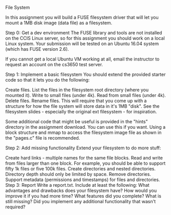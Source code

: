 File System

In this assignment you will build a FUSE filesystem driver that will let you mount a 1MB disk image (data file) as a filesystem.

Step 0: Get a dev environment
The FUSE library and tools are not installed on the CCIS Linux server, so for this assignment you should work on a local Linux system. Your submission will be tested on an Ubuntu 16.04 system (which has FUSE version 2.6).

If you cannot get a local Ubuntu VM working at all, email the instructor to request an account on the cs3650 test server.

Step 1: Implement a basic filesystem
You should extend the provided starter code so that it lets you do the following:

Create files.
List the files in the filesystem root directory (where you mounted it).
Write to small files (under 4k).
Read from small files (under 4k).
Delete files.
Rename files.
This will require that you come up with a structure for how the file system will store data in it's 1MB "disk". See the filesystem slides - especially the original ext filesystem - for inspiration.

Some additional code that might be useful is provided in the "hints" directory in the assignment download. You can use this if you want. Using a block structure and mmap to access the filesystem image file as shown in the "pages.c" file is recommended.

Step 2: Add missing functionality
Extend your filesystem to do more stuff:

Create hard links - multiple names for the same file blocks.
Read and write from files larger than one block. For example, you should be able to support fifty 1k files or five 100k files.
Create directories and nested directories. Directory depth should only be limited by space.
Remove directories.
Support metadata (permissions and timestamps) for files and directories.
Step 3: Report
Write a report.txt. Include at least the following:
What advantages and drawbacks does your filesystem have? How would you improve it if you had more time?
What features did you complete? What is still missing? Did you implement any additional functionality that wasn't required?
